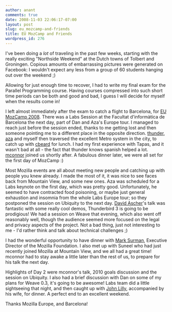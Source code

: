 ```yaml
---
author: anant
comments: true
date: 2008-11-03 22:06:17-07:00
layout: post
slug: eu_mozcamp-and-friends
title: EU MozCamp and Friends
wordpress_id: 276
---
```


I've been doing a _lot_ of traveling in the past few weeks, starting with the really exciting "Northside Weekend" at the Dutch towns of Tolbert and Groningen. Copious amounts of embarrassing pictures were generated on Facebook: I wouldn't expect any less from a group of 60 students hanging out over the weekend ;)

Allowing for just enough time to recover, I had to write my final exam for the Parallel Programming course. Having courses compressed into such short time periods can be both and good and bad, I guess I will decide for myself when the results come in!

I left almost immediately after the exam to catch a flight to Barcelona, for [EU MozCamp 2008](https://wiki.mozilla.org/EU_MozCamp_2008). There was a Labs Session at the Facultat d'informàtica de Barcelona the next day, part of Dan and Aza's Europe tour. I managed to reach just before the session ended, thanks to me getting lost and then someone pointing me to a different place in the opposite direction. [thunder](http://blog.sandmill.org/), [aza](http://www.azarask.in/blog/) and myself then traversed the excellent Metro system in the city, to catch up with [cbeard](http://cbeard.typepad.com/) for lunch. I had my first experience with Tapas, and it wasn't bad at all - the fact that thunder knows spanish helped a lot. [mconnor](http://steelgryphon.com/blog/) joined us shortly after. A fabulous dinner later, we were all set for the first day of MozCamp :)

Most Mozilla events are all about meeting new people and catching up with people you knew already. I made the most of it, it was nice to see faces back from Mountain View, and some new ones. Aza was scheduled for a Labs keynote on the first day, which was pretty good. Unfortunately, he seemed to have contracted food poisoning, or maybe just general exhaustion and insomnia from the whole Labs Europe tour; so they postponed the session on Ubiquity to the next day. [David Ascher](http://ascher.ca/blog/)'s talk was fantastic with some really cool demos, Thunderbird 3 is going to be prodigious! We had a session on Weave that evening, which also went off reasonably well, though the audience seemed more focused on the legal and privacy aspects of the project. Not a bad thing, just not interesting to me - I'd rather think and talk about technical challenges ;)

I had the wonderful opportunity to have dinner with [Mark Surman](http://commonspace.wordpress.com/), Executive Director of the Mozilla Foundation. I also met up with Suneel who had just recently joined Mozilla at Mountain View, and we all had a great time! mconnor had to stay awake a little later than the rest of us, to prepare for his talk the next day.

Highlights of Day 2 were mconnor's talk, 2010 goals discussion and the session on Ubiquity. I also had a brief discussion with Dan on some of my plans for Weave 0.3, it's going to be awesome! Labs team did a little sightseeing that night, and then caught up with [John Lilly](http://john.jubjubs.net/), accompanied by his wife, for dinner. A perfect end to an excellent weekend.

Thanks Mozilla Europe, and Barcelona!
